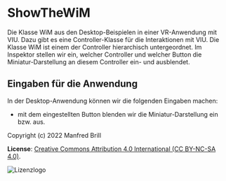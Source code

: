 # ShowTheWiM

Die Klasse WiM aus den Desktop-Beispielen in einer VR-Anwendung mit VIU.
Dazu gibt es eine Controller-Klasse für die Interaktionen mit VIU. 
Die Klasse WiM ist einem der Controller hierarchisch untergeordnet.
Im Inspektor stellen wir ein, welcher Controller und welcher Button
die Miniatur-Darstellung an diesem Controller ein- und ausblendet.

## Eingaben für die Anwendung
In der Desktop-Anwendung können wir die folgenden Eingaben machen:

- mit dem eingestellten Button blenden wir die Miniatur-Darstellung ein bzw. aus.


Copyright (c) 2022 Manfred Brill

**License**: [Creative Commons Attribution 4.0 International (CC BY-NC-SA 4.0)](https://creativecommons.org/licenses/by-nc-sa/4.0/).  

![Lizenzlogo](https://licensebuttons.net/l/by-nc-sa/3.0/de/88x31.png)
